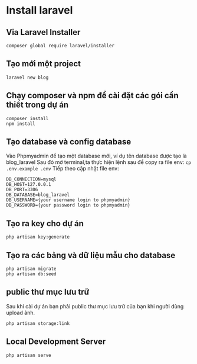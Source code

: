 # Install laravel
## Via Laravel Installer
`composer global require laravel/installer`
## Tạo mới một project
`laravel new blog`
## Chạy composer và npm để cài đặt các gói cần thiết trong dự án
    composer install
    npm install
## Tạo database và config database
Vào Phpmyadmin để tạo một database mới, ví dụ tên database được tạo là blog_laravel
Sau đó mở terminal,ta thực hiện lệnh sau để copy ra file env:
`cp .env.example .env`
Tiếp theo cập nhật file env:

    DB_CONNECTION=mysql          
    DB_HOST=127.0.0.1            
    DB_PORT=3306                 
    DB_DATABASE=blog_laravel     
    DB_USERNAME={your username login to phpmyadmin}        
    DB_PASSWORD={your password login to phpmyadmin}
## Tạo ra key cho dự án
`php artisan key:generate`
## Tạo ra các bảng và dữ liệu mẫu cho database
    php artisan migrate
    php artisan db:seed
## public thư mục lưu trữ 
Sau khi cài dự án bạn phải public thư mục lưu trữ của bạn khi người dùng upload ảnh.

`php artisan storage:link`
## Local Development Server
`php artisan serve`
